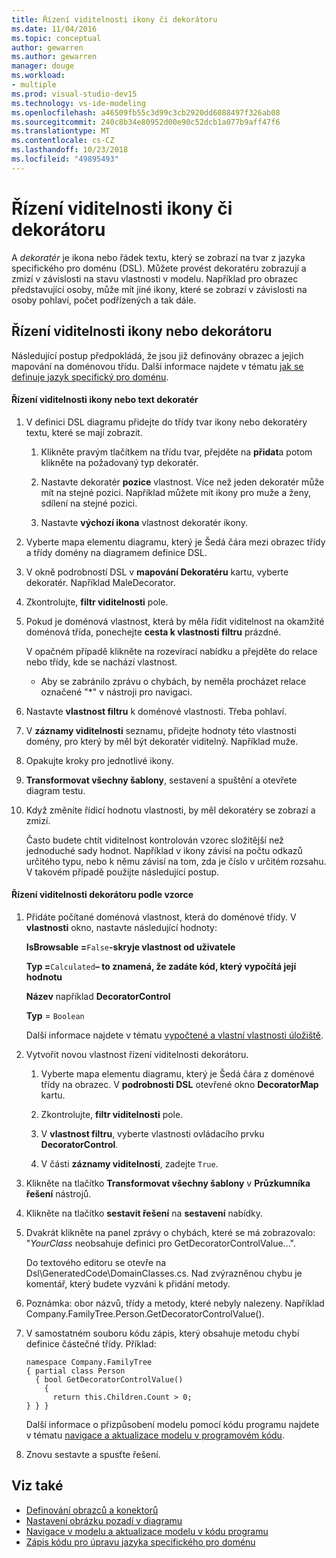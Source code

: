 ```yaml
---
title: Řízení viditelnosti ikony či dekorátoru
ms.date: 11/04/2016
ms.topic: conceptual
author: gewarren
ms.author: gewarren
manager: douge
ms.workload:
- multiple
ms.prod: visual-studio-dev15
ms.technology: vs-ide-modeling
ms.openlocfilehash: a46509fb55c3d99c3cb2920dd6088497f326ab08
ms.sourcegitcommit: 240c8b34e80952d00e90c52dcb1a077b9aff47f6
ms.translationtype: MT
ms.contentlocale: cs-CZ
ms.lasthandoff: 10/23/2018
ms.locfileid: "49895493"
---
```

# <a name="controlling-the-visibility-of-an-icon-or-decorator"></a>Řízení viditelnosti ikony či dekorátoru
A *dekoratér* je ikona nebo řádek textu, který se zobrazí na tvar z jazyka specifického pro doménu (DSL). Můžete provést dekoratéru zobrazují a zmizí v závislosti na stavu vlastnosti v modelu. Například pro obrazec představující osoby, může mít jiné ikony, které se zobrazí v závislosti na osoby pohlaví, počet podřízených a tak dále.

## <a name="controlling-the-visibility-of-an-icon-or-decorator"></a>Řízení viditelnosti ikony nebo dekorátoru
 Následující postup předpokládá, že jsou již definovány obrazec a jejich mapování na doménovou třídu. Další informace najdete v tématu [jak se definuje jazyk specifický pro doménu](../modeling/how-to-define-a-domain-specific-language.md).

#### <a name="to-control-the-visibility-of-an-icon-or-text-decorator"></a>Řízení viditelnosti ikony nebo text dekoratér

1. V definici DSL diagramu přidejte do třídy tvar ikony nebo dekoratéry textu, které se mají zobrazit.

   1.  Klikněte pravým tlačítkem na třídu tvar, přejděte na **přidat**a potom klikněte na požadovaný typ dekoratér.

   2.  Nastavte dekoratér **pozice** vlastnost. Více než jeden dekoratér může mít na stejné pozici. Například můžete mít ikony pro muže a ženy, sdílení na stejné pozici.

   3.  Nastavte **výchozí ikona** vlastnost dekoratér ikony.

2. Vyberte mapa elementu diagramu, který je Šedá čára mezi obrazec třídy a třídy domény na diagramem definice DSL.

3. V okně podrobností DSL v **mapování Dekoratéru** kartu, vyberte dekoratér. Například MaleDecorator.

4. Zkontrolujte, **filtr viditelnosti** pole.

5. Pokud je doménová vlastnost, která by měla řídit viditelnost na okamžité doménová třída, ponechejte **cesta k vlastnosti filtru** prázdné.

    V opačném případě klikněte na rozevírací nabídku a přejděte do relace nebo třídy, kde se nachází vlastnost.

   -   Aby se zabránilo zprávu o chybách, by neměla procházet relace označené "*" v nástroji pro navigaci.

6. Nastavte **vlastnost filtru** k doménové vlastnosti. Třeba pohlaví.

7. V **záznamy viditelnosti** seznamu, přidejte hodnoty této vlastnosti domény, pro který by měl být dekoratér viditelný. Například muže.

8. Opakujte kroky pro jednotlivé ikony.

9. **Transformovat všechny šablony**, sestavení a spuštění a otevřete diagram testu.

10. Když změníte řídicí hodnotu vlastnosti, by měl dekoratéry se zobrazí a zmizí.

    Často budete chtít viditelnost kontrolován vzorec složitější než jednoduché sady hodnot. Například v ikony závisí na počtu odkazů určitého typu, nebo k němu závisí na tom, zda je číslo v určitém rozsahu. V takovém případě použijte následující postup.

#### <a name="to-control-the-visibility-of-a-decorator-based-on-a-formula"></a>Řízení viditelnosti dekorátoru podle vzorce

1.  Přidáte počítané doménová vlastnost, která do doménové třídy. V **vlastnosti** okno, nastavte následující hodnoty:

     **IsBrowsable =**`False`**-skryje vlastnost od uživatele**

     **Typ =**`Calculated`**– to znamená, že zadáte kód, který vypočítá její hodnotu**

     **Název** například **DecoratorControl**

     **Typ** = `Boolean`

     Další informace najdete v tématu [vypočtené a vlastní vlastnosti úložiště](../modeling/calculated-and-custom-storage-properties.md).

2.  Vytvořit novou vlastnost řízení viditelnosti dekorátoru.

    1.  Vyberte mapa elementu diagramu, který je Šedá čára z doménové třídy na obrazec. V **podrobnosti DSL** otevřené okno **DecoratorMap** kartu.

    2.  Zkontrolujte, **filtr viditelnosti** pole.

    3.  V **vlastnost filtru**, vyberte vlastnosti ovládacího prvku **DecoratorControl**.

    4.  V části **záznamy viditelnosti**, zadejte `True`.

3.  Klikněte na tlačítko **Transformovat všechny šablony** v **Průzkumníka řešení** nástrojů.

4.  Klikněte na tlačítko **sestavit řešení** na **sestavení** nabídky.

5.  Dvakrát klikněte na panel zprávy o chybách, které se má zobrazovalo: "*YourClass* neobsahuje definici pro GetDecoratorControlValue...".

     Do textového editoru se otevře na Dsl\GeneratedCode\DomainClasses.cs. Nad zvýrazněnou chybu je komentář, který budete vyzváni k přidání metody.

6.  Poznámka: obor názvů, třídy a metody, které nebyly nalezeny.  Například Company.FamilyTree.Person.GetDecoratorControlValue().

7.  V samostatném souboru kódu zápis, který obsahuje metodu chybí definice částečné třídy. Příklad:

    ```
    namespace Company.FamilyTree
    { partial class Person
      { bool GetDecoratorControlValue()
        {
          return this.Children.Count > 0;
    } } }
    ```

     Další informace o přizpůsobení modelu pomocí kódu programu najdete v tématu [navigace a aktualizace modelu v programovém kódu](../modeling/navigating-and-updating-a-model-in-program-code.md).

8.  Znovu sestavte a spusťte řešení.

## <a name="see-also"></a>Viz také

- [Definování obrazců a konektorů](../modeling/defining-shapes-and-connectors.md)
- [Nastavení obrázku pozadí v diagramu](../modeling/setting-a-background-image-on-a-diagram.md)
- [Navigace v modelu a aktualizace modelu v kódu programu](../modeling/navigating-and-updating-a-model-in-program-code.md)
- [Zápis kódu pro úpravu jazyka specifického pro doménu](../modeling/writing-code-to-customise-a-domain-specific-language.md)